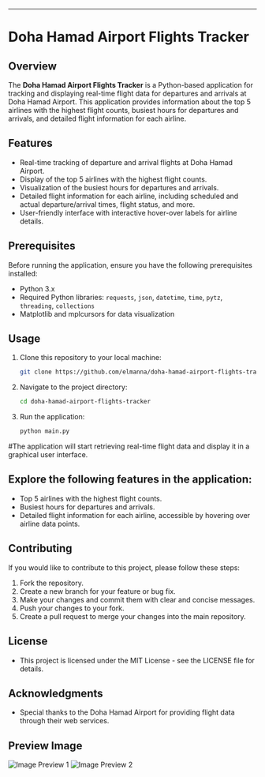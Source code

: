 ---

# Doha Hamad Airport Flights Tracker

## Overview

The **Doha Hamad Airport Flights Tracker** is a Python-based application for tracking and displaying real-time flight data for departures and arrivals at Doha Hamad Airport. This application provides information about the top 5 airlines with the highest flight counts, busiest hours for departures and arrivals, and detailed flight information for each airline.

## Features

- Real-time tracking of departure and arrival flights at Doha Hamad Airport.
- Display of the top 5 airlines with the highest flight counts.
- Visualization of the busiest hours for departures and arrivals.
- Detailed flight information for each airline, including scheduled and actual departure/arrival times, flight status, and more.
- User-friendly interface with interactive hover-over labels for airline details.

## Prerequisites

Before running the application, ensure you have the following prerequisites installed:

- Python 3.x
- Required Python libraries: `requests`, `json`, `datetime`, `time`, `pytz`, `threading`, `collections`
- Matplotlib and mplcursors for data visualization

## Usage

1. Clone this repository to your local machine:

   ```bash
   git clone https://github.com/elmanna/doha-hamad-airport-flights-tracker.git


2. Navigate to the project directory:
    ```bash
    cd doha-hamad-airport-flights-tracker

3. Run the application:
    ```bash
    python main.py


#The application will start retrieving real-time flight data and display it in a graphical user interface.

## Explore the following features in the application:
- Top 5 airlines with the highest flight counts.
- Busiest hours for departures and arrivals.
- Detailed flight information for each airline, accessible by hovering over airline data points.

## Contributing

If you would like to contribute to this project, please follow these steps:

1. Fork the repository.
2. Create a new branch for your feature or bug fix.
3. Make your changes and commit them with clear and concise messages.
4. Push your changes to your fork.
5. Create a pull request to merge your changes into the main repository.


## License
- This project is licensed under the MIT License - see the LICENSE file for details.

## Acknowledgments
- Special thanks to the Doha Hamad Airport for providing flight data through their web services.

## Preview Image
![Image Preview 1](images/preview1.png)
![Image Preview 2](images/preview2.png)